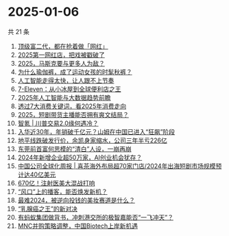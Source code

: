 # 2025-01-06

共 21 条

<!-- BEGIN 36KR -->
<!-- 最后更新时间 2025-01-06 00:08:16 +0800 -->
1. [顶级富二代，都在抢着做「网红」](https://36kr.com/p/3107730838670855)
1. [2025第一网红店，把戏被戳破了](https://36kr.com/p/3108144685993475)
1. [2025，马斯克要与更多人为敌？](https://36kr.com/p/3109372812922375)
1. [为什么瑜伽裤，成了运动女孩的时髦秋裤？](https://36kr.com/p/3108524541070854)
1. [人工智能走得太快，让人跟不上节奏](https://36kr.com/p/3096528599355138)
1. [7-Eleven：从小冰屋到全球便利店之王](https://36kr.com/p/3109116191002119)
1. [2025年人工智能与大数据趋势前瞻](https://36kr.com/p/3100645767073284)
1. [透过7大消费关键词，看2025年消费走向](https://36kr.com/p/3107143131090433)
1. [2025，短剧带货主播能否拥有爽文结局？](https://36kr.com/p/3109032989478406)
1. [智氪 | 川普交易2.0缘何遇冷？](https://36kr.com/p/3109551555612167)
1. [入华近30年，年销破千亿元？山姆在中国已进入“狂飙”阶段](https://36kr.com/p/3109115996409608)
1. [地平线跌破发行价，余凯身家缩水，公司三年半亏226亿](https://36kr.com/p/3109379673816833)
1. [东莞前首富何思模的“清白”人设，一崩再崩](https://36kr.com/p/3107152704225026)
1. [2024年新增企业超50万家，AI创业机会犹存？](https://36kr.com/p/3107106744897024)
1. [中国公司全球化周报 | 喜茶海外布局超70家门店/2024年出海短剧市场规模预计达40亿美元](https://36kr.com/p/3108190567943942)
1. [670亿！注射医美大混战打响](https://36kr.com/p/3107036503494400)
1. [“风口”上的播客，能否焕发新机？](https://36kr.com/p/3107844798566148)
1. [最难2024，被逆向投钱的美妆赛道是什么？](https://36kr.com/p/3108321433816840)
1. [“乳腺癌之王”的新对决](https://36kr.com/p/3108387515141636)
1. [有蚂蚁集团做背书，冲刺港交所的极智嘉能否“一飞冲天”？](https://36kr.com/p/3092825647791624)
1. [MNC并购策略调整，中国Biotech上岸新机遇](https://36kr.com/p/3109087633853955)
<!-- END 36KR -->